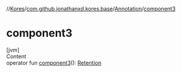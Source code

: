 //[Kores](../../index.md)/[com.github.jonathanxd.kores.base](../index.md)/[Annotation](index.md)/[component3](component3.md)



# component3  
[jvm]  
Content  
operator fun [component3](component3.md)(): [Retention](../-retention/index.md)  



